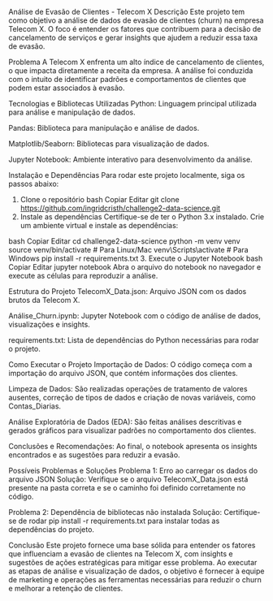 Análise de Evasão de Clientes - Telecom X
Descrição
Este projeto tem como objetivo a análise de dados de evasão de clientes (churn) na empresa Telecom X. O foco é entender os fatores que contribuem para a decisão de cancelamento de serviços e gerar insights que ajudem a reduzir essa taxa de evasão.

Problema
A Telecom X enfrenta um alto índice de cancelamento de clientes, o que impacta diretamente a receita da empresa. A análise foi conduzida com o intuito de identificar padrões e comportamentos de clientes que podem estar associados à evasão.

Tecnologias e Bibliotecas Utilizadas
Python: Linguagem principal utilizada para análise e manipulação de dados.

Pandas: Biblioteca para manipulação e análise de dados.

Matplotlib/Seaborn: Bibliotecas para visualização de dados.

Jupyter Notebook: Ambiente interativo para desenvolvimento da análise.

Instalação e Dependências
Para rodar este projeto localmente, siga os passos abaixo:

1. Clone o repositório
bash
Copiar
Editar
git clone https://github.com/ingridcristh/challenge2-data-science.git
2. Instale as dependências
Certifique-se de ter o Python 3.x instalado. Crie um ambiente virtual e instale as dependências:

bash
Copiar
Editar
cd challenge2-data-science
python -m venv venv
source venv/bin/activate  # Para Linux/Mac
venv\Scripts\activate     # Para Windows
pip install -r requirements.txt
3. Execute o Jupyter Notebook
bash
Copiar
Editar
jupyter notebook
Abra o arquivo do notebook no navegador e execute as células para reproduzir a análise.

Estrutura do Projeto
TelecomX_Data.json: Arquivo JSON com os dados brutos da Telecom X.

Análise_Churn.ipynb: Jupyter Notebook com o código de análise de dados, visualizações e insights.

requirements.txt: Lista de dependências do Python necessárias para rodar o projeto.

Como Executar o Projeto
Importação de Dados: O código começa com a importação do arquivo JSON, que contém informações dos clientes.

Limpeza de Dados: São realizadas operações de tratamento de valores ausentes, correção de tipos de dados e criação de novas variáveis, como Contas_Diarias.

Análise Exploratória de Dados (EDA): São feitas análises descritivas e gerados gráficos para visualizar padrões no comportamento dos clientes.

Conclusões e Recomendações: Ao final, o notebook apresenta os insights encontrados e as sugestões para reduzir a evasão.

Possíveis Problemas e Soluções
Problema 1: Erro ao carregar os dados do arquivo JSON
Solução: Verifique se o arquivo TelecomX_Data.json está presente na pasta correta e se o caminho foi definido corretamente no código.

Problema 2: Dependência de bibliotecas não instalada
Solução: Certifique-se de rodar pip install -r requirements.txt para instalar todas as dependências do projeto.

Conclusão
Este projeto fornece uma base sólida para entender os fatores que influenciam a evasão de clientes na Telecom X, com insights e sugestões de ações estratégicas para mitigar esse problema. Ao executar as etapas de análise e visualização de dados, o objetivo é fornecer à equipe de marketing e operações as ferramentas necessárias para reduzir o churn e melhorar a retenção de clientes.
